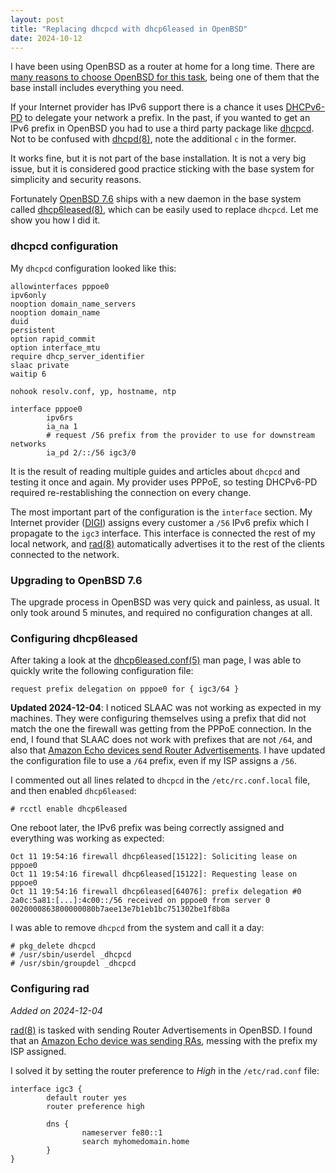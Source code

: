 ```yaml
---
layout: post
title: "Replacing dhcpcd with dhcp6leased in OpenBSD"
date: 2024-10-12
---
```


I have been using OpenBSD as a router at home for a long time. There are [many reasons to choose OpenBSD for this task](https://openbsdrouterguide.net/#why-openbsd), being one of them that the base install includes everything you need.

If your Internet provider has IPv6 support there is a chance it uses [DHCPv6-PD](https://en.wikipedia.org/wiki/Prefix_delegation) to delegate your network a prefix. In the past, if you wanted to get an IPv6 prefix in OpenBSD you had to use a third party package like [dhcpcd](https://roy.marples.name/projects/dhcpcd). Not to be confused with [dhcpd(8)](https://man.openbsd.org/dhcpd.8), note the additional `c` in the former.

It works fine, but it is not part of the base installation. It is not a very big issue, but it is considered good practice sticking with the base system for simplicity and security reasons.

Fortunately [OpenBSD 7.6](https://www.openbsd.org/76.html) ships with a new daemon in the base system called [dhcp6leased(8)](https://man.openbsd.org/dhcp6leased.8), which can be easily used to replace `dhcpcd`. Let me show you how I did it.

### dhcpcd configuration

My `dhcpcd` configuration looked like this:

```
allowinterfaces pppoe0
ipv6only
nooption domain_name_servers
nooption domain_name
duid
persistent
option rapid_commit
option interface_mtu
require dhcp_server_identifier
slaac private
waitip 6

nohook resolv.conf, yp, hostname, ntp

interface pppoe0
        ipv6rs
        ia_na 1
        # request /56 prefix from the provider to use for downstream networks
        ia_pd 2/::/56 igc3/0
```

It is the result of reading multiple guides and articles about `dhcpcd` and testing it once and again. My provider uses PPPoE, so testing DHCPv6-PD required re-restablishing the connection on every change.

The most important part of the configuration is the `interface` section. My Internet provider ([DIGI](https://www.digimobil.es/)) assigns every customer a `/56` IPv6 prefix which I propagate to the `igc3` interface. This interface is connected the rest of my local network, and [rad(8)](https://man.openbsd.org/rad.8) automatically advertises it to the rest of the clients connected to the network.

### Upgrading to OpenBSD 7.6

The upgrade process in OpenBSD was very quick and painless, as usual. It only took around 5 minutes, and required no configuration changes at all.

### Configuring dhcp6leased

After taking a look at the [dhcp6leased.conf(5)](https://man.openbsd.org/dhcp6leased.conf.5) man page, I was able to quickly write the following configuration file:

```
request prefix delegation on pppoe0 for { igc3/64 }
```

**Updated 2024-12-04**: I noticed SLAAC was not working as expected in my machines. They were configuring themselves using a prefix that did not match the one the firewall was getting from the PPPoE connection. In the end, I found that SLAAC does not work with prefixes that are not `/64`, and also that [Amazon Echo devices send Router Advertisements](https://mastodon.social/@jorgelzpz/113448507526157269). I have updated the configuration file to use a `/64` prefix, even if my ISP assigns a `/56`.

I commented out all lines related to `dhcpcd` in the `/etc/rc.conf.local` file, and then enabled `dhcp6leased`:

```
# rcctl enable dhcp6leased
```

One reboot later, the IPv6 prefix was being correctly assigned and everything was working as expected:

```
Oct 11 19:54:16 firewall dhcp6leased[15122]: Soliciting lease on pppoe0
Oct 11 19:54:16 firewall dhcp6leased[15122]: Requesting lease on pppoe0
Oct 11 19:54:16 firewall dhcp6leased[64076]: prefix delegation #0 2a0c:5a81:[...]:4c00::/56 received on pppoe0 from server 0 0020000863800000080b7aee13e7b1eb1bc751302be1f8b8a
```

I was able to remove `dhcpcd` from the system and call it a day:

```
# pkg_delete dhcpcd
# /usr/sbin/userdel _dhcpcd
# /usr/sbin/groupdel _dhcpcd
```


### Configuring rad

*Added on 2024-12-04*

[rad(8)](https://man.openbsd.org/rad.8) is tasked with sending Router Advertisements in OpenBSD. I found that an [Amazon Echo device was sending RAs](https://mastodon.social/@jorgelzpz/113448507526157269), messing with the prefix my ISP assigned.

I solved it by setting the router preference to _High_ in the `/etc/rad.conf` file:

```
interface igc3 {
        default router yes
        router preference high

        dns {
                nameserver fe80::1
                search myhomedomain.home
        }
}
```
